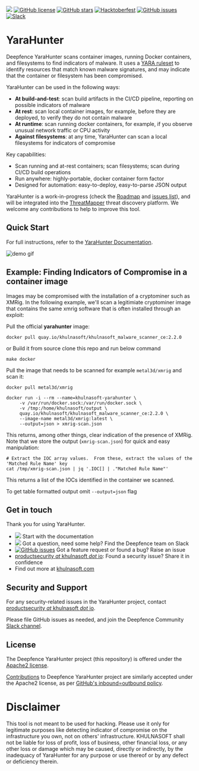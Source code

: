 [<img src="https://img.shields.io/badge/documentation-read-green">](https://docs.khulnasoft.com/yarahunter/)
[![GitHub license](https://img.shields.io/github/license/khulnasoft-lab/YaraHunter)](https://github.com/khulnasoft-lab/YaraHunter/blob/master/LICENSE)
[![GitHub stars](https://img.shields.io/github/stars/khulnasoft-lab/YaraHunter)](https://github.com/khulnasoft-lab/YaraHunter/stargazers)
[![Hacktoberfest](https://img.shields.io/github/hacktoberfest/2022/khulnasoft-lab/YaraHunter)](https://github.com/khulnasoft-lab/YaraHunter/issues)
[![GitHub issues](https://img.shields.io/github/issues/khulnasoft-lab/YaraHunter)](https://github.com/khulnasoft-lab/YaraHunter/issues)
[![Slack](https://img.shields.io/badge/slack-@khulnasoft-blue.svg?logo=slack)](https://join.slack.com/t/khulnasoft/shared_invite/zt-podmzle9-5X~qYx8wMaLt9bGWwkSdgQ)

# YaraHunter

Deepfence YaraHunter scans container images, running Docker containers, and filesystems to find indicators of malware. It uses a [YARA ruleset](https://github.com/khulnasoft-lab/yara-rules) to identify resources that match known malware signatures, and may indicate that the container or filesystem has been compromised.

YaraHunter can be used in the following ways:

- **At build-and-test**: scan build artifacts in the CI/CD pipeline, reporting on possible indicators of malware
- **At rest**: scan local container images, for example, before they are deployed, to verify they do not contain malware
- **At runtime**: scan running docker containers, for example, if you observe unusual network traffic or CPU activity
- **Against filesystems**: at any time, YaraHunter can scan a local filesystems for indicators of compromise

Key capabilities:

- Scan running and at-rest containers; scan filesystems; scan during CI/CD build operations
- Run anywhere: highly-portable, docker container form factor
- Designed for automation: easy-to-deploy, easy-to-parse JSON output

YaraHunter is a work-in-progress (check the [Roadmap](https://github.com/khulnasoft-lab/YaraHunter/projects) and [issues list](issues)), and will be integrated into the [ThreatMapper](https://github.com/khulnasoft/ThreatMapper) threat discovery platform. We welcome any contributions to help to improve this tool.

## Quick Start

For full instructions, refer to the [YaraHunter Documentation](https://docs.khulnasoft.com/docs/yarahunter/).

![demo gif](demo.gif)

## Example: Finding Indicators of Compromise in a container image

Images may be compromised with the installation of a cryptominer such as XMRig. In the following example, we'll scan a legitimiate cryptominer image that contains the same xmrig software that is often installed through an exploit:

Pull the official **yarahunter** image:

```
docker pull quay.io/khulnasoft/khulnasoft_malware_scanner_ce:2.2.0
```

or Build it from source clone this repo and run below command
```
make docker
```

Pull the image that needs to be scanned for example `metal3d/xmrig` and scan it:

```
docker pull metal3d/xmrig

docker run -i --rm --name=khulnasoft-yarahunter \
     -v /var/run/docker.sock:/var/run/docker.sock \
     -v /tmp:/home/khulnasoft/output \
     quay.io/khulnasoft/khulnasoft_malware_scanner_ce:2.2.0 \
     --image-name metal3d/xmrig:latest \
     --output=json > xmrig-scan.json
```

This returns, among other things, clear indication of the presence of XMRig. Note that we store the output (`xmrig-scan.json`) for quick and easy manipulation:

```
# Extract the IOC array values.  From these, extract the values of the 'Matched Rule Name' key
cat /tmp/xmrig-scan.json | jq '.IOC[] | ."Matched Rule Name"'
```

This returns a list of the IOCs identified in the container we scanned.

To get table formatted output omit `--output=json` flag

## Get in touch

Thank you for using YaraHunter.

- [<img src="https://img.shields.io/badge/documentation-read-green">](https://docs.khulnasoft.com/docs/yarahunter/) Start with the documentation
- [<img src="https://img.shields.io/badge/slack-@khulnasoft-blue.svg?logo=slack">](https://join.slack.com/t/khulnasoft/shared_invite/zt-podmzle9-5X~qYx8wMaLt9bGWwkSdgQ) Got a question, need some help? Find the Deepfence team on Slack
- [![GitHub issues](https://img.shields.io/github/issues/khulnasoft-lab/YaraHunter)](https://github.com/khulnasoft-lab/YaraHunter/issues) Got a feature request or found a bug? Raise an issue
- [productsecurity _at_ khulnasoft _dot_ io](SECURITY.md): Found a security issue? Share it in confidence
- Find out more at [khulnasoft.com](https://khulnasoft.com/)

## Security and Support

For any security-related issues in the YaraHunter project, contact [productsecurity _at_ khulnasoft _dot_ io](SECURITY.md).

Please file GitHub issues as needed, and join the Deepfence Community [Slack channel](https://join.slack.com/t/khulnasoft/shared_invite/zt-podmzle9-5X~qYx8wMaLt9bGWwkSdgQ).

## License

The Deepfence YaraHunter project (this repository) is offered under the [Apache2 license](https://www.apache.org/licenses/LICENSE-2.0).

[Contributions](CONTRIBUTING.md) to Deepfence YaraHunter project are similarly accepted under the Apache2 license, as per [GitHub's inbound=outbound policy](https://docs.github.com/en/github/site-policy/github-terms-of-service#6-contributions-under-repository-license).

# Disclaimer

This tool is not meant to be used for hacking. Please use it only for legitimate purposes like detecting indicator of compromise on the infrastructure you own, not on others' infrastructure. KHULNASOFT shall not be liable for loss of profit, loss of business, other financial loss, or any other loss or damage which may be caused, directly or indirectly, by the inadequacy of YaraHunter for any purpose or use thereof or by any defect or deficiency therein.
